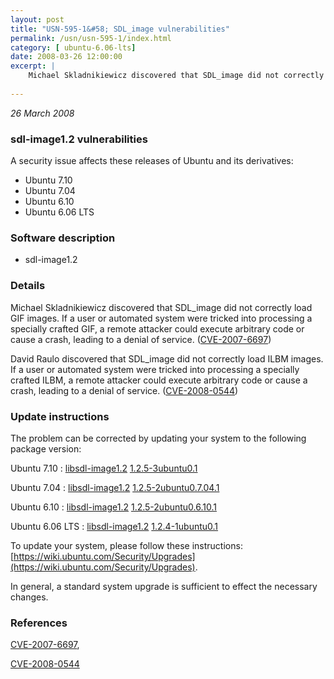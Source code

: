 ```yaml
---
layout: post
title: "USN-595-1&#58; SDL_image vulnerabilities"
permalink: /usn/usn-595-1/index.html
category: [ ubuntu-6.06-lts]
date: 2008-03-26 12:00:00
excerpt: |
    Michael Skladnikiewicz discovered that SDL_image did not correctly load GIF images.  If a user or automated system were tricked into processing a specially crafted GIF, a remote attacker could execute arbitrary code or cause a crash, leading to a denial of service. ([CVE-2007-6697](http://people.ubuntu.com/~ubuntu-security/cve/CVE-2007-6697))
    
--- 
```

 
 

*26 March 2008*

### sdl-image1.2 vulnerabilities

A security issue affects these releases of Ubuntu and its derivatives:

* Ubuntu 7.10
* Ubuntu 7.04
* Ubuntu 6.10
* Ubuntu 6.06 LTS

### Software description

* sdl-image1.2 

### Details

Michael Skladnikiewicz discovered that SDL_image did not correctly load GIF images. If a user or automated system were tricked into processing a specially crafted GIF, a remote attacker could execute arbitrary code or cause a crash, leading to a denial of service. ([CVE-2007-6697](http://people.ubuntu.com/~ubuntu-security/cve/CVE-2007-6697))

David Raulo discovered that SDL_image did not correctly load ILBM images. If a user or automated system were tricked into processing a specially crafted ILBM, a remote attacker could execute arbitrary code or cause a crash, leading to a denial of service. ([CVE-2008-0544](http://people.ubuntu.com/~ubuntu-security/cve/CVE-2008-0544)) 

### Update instructions

The problem can be corrected by updating your system to the following package version:

Ubuntu 7.10
 : [libsdl-image1.2](https://launchpad.net/ubuntu/+source/sdl-image1.2) <span> [1.2.5-3ubuntu0.1](https://launchpad.net/ubuntu/+source/sdl-image1.2/1.2.5-3ubuntu0.1) </span> 

Ubuntu 7.04
 : [libsdl-image1.2](https://launchpad.net/ubuntu/+source/sdl-image1.2) <span> [1.2.5-2ubuntu0.7.04.1](https://launchpad.net/ubuntu/+source/sdl-image1.2/1.2.5-2ubuntu0.7.04.1) </span> 

Ubuntu 6.10
 : [libsdl-image1.2](https://launchpad.net/ubuntu/+source/sdl-image1.2) <span> [1.2.5-2ubuntu0.6.10.1](https://launchpad.net/ubuntu/+source/sdl-image1.2/1.2.5-2ubuntu0.6.10.1) </span> 

Ubuntu 6.06 LTS
 : [libsdl-image1.2](https://launchpad.net/ubuntu/+source/sdl-image1.2) <span> [1.2.4-1ubuntu0.1](https://launchpad.net/ubuntu/+source/sdl-image1.2/1.2.4-1ubuntu0.1) </span> 

To update your system, please follow these instructions: [https://wiki.ubuntu.com/Security/Upgrades](https://wiki.ubuntu.com/Security/Upgrades).

In general, a standard system upgrade is sufficient to effect the necessary changes. 

### References

 
 [CVE-2007-6697](http://people.ubuntu.com/~ubuntu-security/cve/CVE-2007-6697), 

 [CVE-2008-0544](http://people.ubuntu.com/~ubuntu-security/cve/CVE-2008-0544)
 

